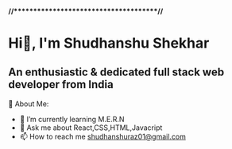   ####                //*************************************//              <h1>  Hi👋, I'm Shudhanshu Shekhar </h1>

##     An enthusiastic & dedicated full stack web developer from India


💫 About Me:
- 🌱  I’m currently learning M.E.R.N
- 💬  Ask me about React,CSS,HTML,Javacript
- 📫 How to reach me shudhanshuraz01@gmail.com

